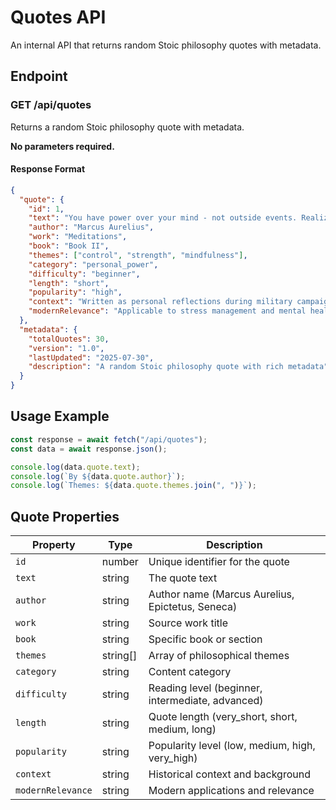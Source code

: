 # Quotes API

An internal API that returns random Stoic philosophy quotes with metadata.

## Endpoint

### GET /api/quotes

Returns a random Stoic philosophy quote with metadata.

**No parameters required.**

#### Response Format

```json
{
  "quote": {
    "id": 1,
    "text": "You have power over your mind - not outside events. Realize this, and you will find strength.",
    "author": "Marcus Aurelius",
    "work": "Meditations",
    "book": "Book II",
    "themes": ["control", "strength", "mindfulness"],
    "category": "personal_power",
    "difficulty": "beginner",
    "length": "short",
    "popularity": "high",
    "context": "Written as personal reflections during military campaigns",
    "modernRelevance": "Applicable to stress management and mental health"
  },
  "metadata": {
    "totalQuotes": 30,
    "version": "1.0",
    "lastUpdated": "2025-07-30",
    "description": "A random Stoic philosophy quote with rich metadata"
  }
}
```

## Usage Example

```javascript
const response = await fetch("/api/quotes");
const data = await response.json();

console.log(data.quote.text);
console.log(`By ${data.quote.author}`);
console.log(`Themes: ${data.quote.themes.join(", ")}`);
```

## Quote Properties

| Property          | Type     | Description                                      |
| ----------------- | -------- | ------------------------------------------------ |
| `id`              | number   | Unique identifier for the quote                  |
| `text`            | string   | The quote text                                   |
| `author`          | string   | Author name (Marcus Aurelius, Epictetus, Seneca) |
| `work`            | string   | Source work title                                |
| `book`            | string   | Specific book or section                         |
| `themes`          | string[] | Array of philosophical themes                    |
| `category`        | string   | Content category                                 |
| `difficulty`      | string   | Reading level (beginner, intermediate, advanced) |
| `length`          | string   | Quote length (very_short, short, medium, long)   |
| `popularity`      | string   | Popularity level (low, medium, high, very_high)  |
| `context`         | string   | Historical context and background                |
| `modernRelevance` | string   | Modern applications and relevance                | 